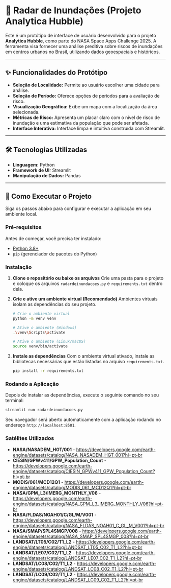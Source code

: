# 📡 Radar de Inundações (Projeto Analytica Hubble)

Este é um protótipo de interface de usuário desenvolvido para o projeto **Analytica Hubble**, como parte do NASA Space Apps Challenge 2025. A ferramenta visa fornecer uma análise preditiva sobre riscos de inundações em centros urbanos no Brasil, utilizando dados geoespaciais e históricos.

---

## ✨ Funcionalidades do Protótipo

* **Seleção de Localidade:** Permite ao usuário escolher uma cidade para análise.
* **Seleção de Período:** Oferece opções de períodos para a avaliação de risco.
* **Visualização Geográfica:** Exibe um mapa com a localização da área selecionada.
* **Métricas de Risco:** Apresenta um placar claro com o nível de risco de inundação e uma estimativa da população que pode ser afetada.
* **Interface Interativa:** Interface limpa e intuitiva construída com Streamlit.

---

## 🛠️ Tecnologias Utilizadas

* **Linguagem:** Python
* **Framework de UI:** Streamlit
* **Manipulação de Dados:** Pandas

---

## 🚀 Como Executar o Projeto

Siga os passos abaixo para configurar e executar a aplicação em seu ambiente local.

### Pré-requisitos

Antes de começar, você precisa ter instalado:
* [Python 3.8+](https://www.python.org/downloads/)
* `pip` (gerenciador de pacotes do Python)

### Instalação

1.  **Clone o repositório ou baixe os arquivos**
    Crie uma pasta para o projeto e coloque os arquivos `radardeinundacoes.py` e `requirements.txt` dentro dela.

2.  **Crie e ative um ambiente virtual (Recomendado)**
    Ambientes virtuais isolam as dependências do seu projeto.

    ```bash
    # Crie o ambiente virtual
    python -m venv venv

    # Ative o ambiente (Windows)
    .\venv\Scripts\activate

    # Ative o ambiente (Linux/macOS)
    source venv/bin/activate
    ```

3.  **Instale as dependências**
    Com o ambiente virtual ativado, instale as bibliotecas necessárias que estão listadas no arquivo `requirements.txt`.

    ```bash
    pip install -r requirements.txt
    ```

### Rodando a Aplicação

Depois de instalar as dependências, execute o seguinte comando no seu terminal:

```bash
streamlit run radardeinundacoes.py
```

Seu navegador será aberto automaticamente com a aplicação rodando no endereço `http://localhost:8501`.


### Satélites Utilizados

- **NASA/NASADEM_HGT/001** - https://developers.google.com/earth-engine/datasets/catalog/NASA_NASADEM_HGT_001?hl=pt-br
- **CIESIN/GPWv411/GPW_Population_Count** - https://developers.google.com/earth-engine/datasets/catalog/CIESIN_GPWv411_GPW_Population_Count?hl=pt-br
- **MODIS/061/MCD12Q1** - https://developers.google.com/earth-engine/datasets/catalog/MODIS_061_MCD12Q1?hl=pt-br
- **NASA/GPM_L3/IMERG_MONTHLY_V06** - https://developers.google.com/earth-engine/datasets/catalog/NASA_GPM_L3_IMERG_MONTHLY_V06?hl=pt-br
- **NASA/FLDAS/NOAH01/C/GL/M/V001** - https://developers.google.com/earth-engine/datasets/catalog/NASA_FLDAS_NOAH01_C_GL_M_V001?hl=pt-br
- **NASA/SMAP/SPL4SMGP/008** - https://developers.google.com/earth-engine/datasets/catalog/NASA_SMAP_SPL4SMGP_008?hl=pt-br
- **LANDSAT/LT05/C02/T1_L2** - https://developers.google.com/earth-engine/datasets/catalog/LANDSAT_LT05_C02_T1_L2?hl=pt-br
- **LANDSAT/LE07/C02/T1_L2** - https://developers.google.com/earth-engine/datasets/catalog/LANDSAT_LE07_C02_T1_L2?hl=pt-br
- **LANDSAT/LC08/C02/T1_L2** - https://developers.google.com/earth-engine/datasets/catalog/LANDSAT_LC08_C02_T1_L2?hl=pt-br
- **LANDSAT/LC09/C02/T1_L2** - https://developers.google.com/earth-engine/datasets/catalog/LANDSAT_LC09_C02_T1_L2?hl=pt-br
